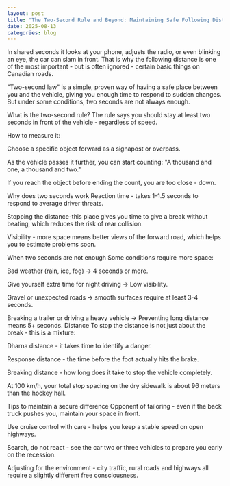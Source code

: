 ```yaml
---
layout: post
title: "The Two-Second Rule and Beyond: Maintaining Safe Following Distances"
date: 2025-08-13
categories: blog
---
```


In shared seconds it looks at your phone, adjusts the radio, or even blinking an eye, the car can slam in front. That is why the following distance is one of the most important - but is often ignored - certain basic things on Canadian roads.

"Two-second law" is a simple, proven way of having a safe place between you and the vehicle, giving you enough time to respond to sudden changes. But under some conditions, two seconds are not always enough.

What is the two-second rule?
The rule says you should stay at least two seconds in front of the vehicle - regardless of speed.

How to measure it:

Choose a specific object forward as a signapost or overpass.

As the vehicle passes it further, you can start counting: "A thousand and one, a thousand and two."

If you reach the object before ending the count, you are too close - down.

Why does two seconds work
Reaction time - takes 1–1.5 seconds to respond to average driver threats.

Stopping the distance-this place gives you time to give a break without beating, which reduces the risk of rear collision.

Visibility - more space means better views of the forward road, which helps you to estimate problems soon.

When two seconds are not enough
Some conditions require more space:

Bad weather (rain, ice, fog) → 4 seconds or more.

Give yourself extra time for night driving → Low visibility.

Gravel or unexpected roads → smooth surfaces require at least 3-4 seconds.

Breaking a trailer or driving a heavy vehicle → Preventing long distance means 5+ seconds.
Distance
To stop the distance is not just about the break - this is a mixture:

Dharna distance - it takes time to identify a danger.

Response distance - the time before the foot actually hits the brake.

Breaking distance - how long does it take to stop the vehicle completely.

At 100 km/h, your total stop spacing on the dry sidewalk is about 96 meters than the hockey hall.

Tips to maintain a secure difference
Opponent of tailoring - even if the back truck pushes you, maintain your space in front.

Use cruise control with care - helps you keep a stable speed on open highways.

Search, do not react - see the car two or three vehicles to prepare you early on the recession.

Adjusting for the environment - city traffic, rural roads and highways all require a slightly different free consciousness.